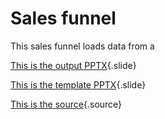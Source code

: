 # Sales funnel

This sales funnel loads data from a

[This is the output PPTX](output.pptx){.slide}

[This is the template PPTX](template.pptx){.slide}

[This is the source](gramex.yaml.source){.source}
